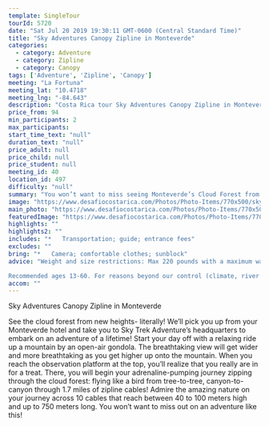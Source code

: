 ```yaml
---
template: SingleTour
tourId: 5720
date: "Sat Jul 20 2019 19:30:11 GMT-0600 (Central Standard Time)"
title: "Sky Adventures Canopy Zipline in Monteverde"
categories: 
  - category: Adventure
  - category: Zipline
  - category: Canopy
tags: ['Adventure', 'Zipline', 'Canopy']
meeting: "La Fortuna"
meeting_lat: "10.4718"
meeting_lng: "-84.643"
description: "Costa Rica tour Sky Adventures Canopy Zipline in Monteverde, id 5720"
price_from: 94
min_participants: 2
max_participants: 
start_time_text: "null"
duration_text: "null"
price_adult: null
price_child: null
price_student: null
meeting_id: 40
location_id: 497
difficulty: "null"
summary: "You won’t want to miss seeing Monteverde’s Cloud Forest from high above the forest floor! Sky Trek’s ziplining tour is the perfect way to get up close and personal with the interesting scenery and the breathtaking views Monteverde has to offer! Get lifted high onto a mountain by an open-air gondola to an observation platform where you will witness breathtaking views of the cloud forest! Then get your adrenaline pumping as you begin your journey “zipping” above th..."
image: "https://www.desafiocostarica.com/Photos/Photo-Items/770x500/sky-adventures-canopy-zipline---monteverde-2.jpg"
main_photo: "https://www.desafiocostarica.com/Photos/Photo-Items/770x500/sky-adventures-canopy-zipline---monteverde-2.jpg"
featuredImage: "https://www.desafiocostarica.com/Photos/Photo-Items/770x500/sky-adventures-canopy-zipline---monteverde-2.jpg"
highlights: ""
highlights2: ""
includes: "*   Transportation; guide; entrance fees"
excludes: ""
bring: "*   Camera; comfortable clothes; sunblock"
advice: "Weight and size restrictions: Max 220 pounds with a maximum waist of 42 inches (120 cm) and maximum thigh of 31.5 inches (80 cm).

Recommended ages 13-60. For reasons beyond our control (climate, river levels, etc.), we may change to a more-suitable tour with an equal or similar adventure-appeal or offer other tour options so you don't miss out on a fun day in Costa Rica. We reserve the right to cancel a trip due to unfavorable conditions & will only run a tour according to our policies. Full refund is given if (on rare occasion) no tour is run. This adventure involves some inherent risk and physical exertion, so you must be in good physical condition!While the recommended weight limit for our canyoneering (rappelling) tour and most zip line tours is 220 lbs (100 kilos) it’s more about waist size than weight as the ropes (canyoneering) and cables (zip lines) are rated for well over 220 lbs but the maximum waist size for the harnesses used for these tours is 42 inches. So if you are a little over 220 lbs but your waist is less than 42 inches you can still do these tours."
accom: ""
---
```

Sky Adventures Canopy Zipline in Monteverde

See the cloud forest from new heights- literally! We’ll pick you up from your Monteverde hotel and take you to Sky Trek Adventure’s headquarters to embark on an adventure of a lifetime! Start your day off with a relaxing ride up a mountain by an open-air gondola. The breathtaking view will get wider and more breathtaking as you get higher up onto the mountain. When you reach the observation platform at the top, you’ll realize that you really are in for a treat. There, you will begin your adrenaline-pumping journey zipping through the cloud forest: flying like a bird from tree-to-tree, canyon-to-canyon through 1.7 miles of zipline cables! Admire the amazing nature on your journey across 10 cables that reach between 40 to 100 meters high and up to 750 meters long. You won’t want to miss out on an adventure like this!